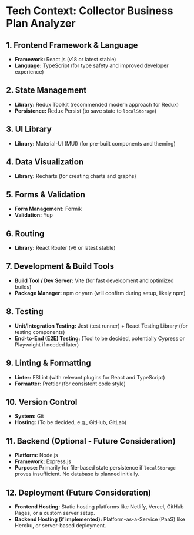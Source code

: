 # Tech Context: Collector Business Plan Analyzer

## 1. Frontend Framework & Language

*   **Framework:** React.js (v18 or latest stable)
*   **Language:** TypeScript (for type safety and improved developer experience)

## 2. State Management

*   **Library:** Redux Toolkit (recommended modern approach for Redux)
*   **Persistence:** Redux Persist (to save state to `localStorage`)

## 3. UI Library

*   **Library:** Material-UI (MUI) (for pre-built components and theming)

## 4. Data Visualization

*   **Library:** Recharts (for creating charts and graphs)

## 5. Forms & Validation

*   **Form Management:** Formik
*   **Validation:** Yup

## 6. Routing

*   **Library:** React Router (v6 or latest stable)

## 7. Development & Build Tools

*   **Build Tool / Dev Server:** Vite (for fast development and optimized builds)
*   **Package Manager:** npm or yarn (will confirm during setup, likely npm)

## 8. Testing

*   **Unit/Integration Testing:** Jest (test runner) + React Testing Library (for testing components)
*   **End-to-End (E2E) Testing:** (Tool to be decided, potentially Cypress or Playwright if needed later)

## 9. Linting & Formatting

*   **Linter:** ESLint (with relevant plugins for React and TypeScript)
*   **Formatter:** Prettier (for consistent code style)

## 10. Version Control

*   **System:** Git
*   **Hosting:** (To be decided, e.g., GitHub, GitLab)

## 11. Backend (Optional - Future Consideration)

*   **Platform:** Node.js
*   **Framework:** Express.js
*   **Purpose:** Primarily for file-based state persistence if `localStorage` proves insufficient. No database is planned initially.

## 12. Deployment (Future Consideration)

*   **Frontend Hosting:** Static hosting platforms like Netlify, Vercel, GitHub Pages, or a custom server setup.
*   **Backend Hosting (if implemented):** Platform-as-a-Service (PaaS) like Heroku, or server-based deployment.

